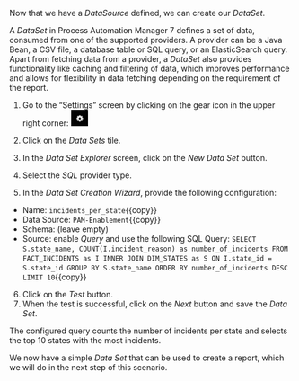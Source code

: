 Now that we have a *DataSource* defined, we can create our *DataSet*.

A *DataSet* in Process Automation Manager 7 defines a set of data, consumed from one of the supported providers. A provider can be a Java Bean, a CSV file, a database table or SQL query, or an ElasticSearch query. Apart from fetching data from a provider, a *DataSet* also provides functionality like caching and filtering of data, which improves performance and allows for flexibility in data fetching depending on the requirement of the report.

1. Go to the “Settings” screen by clicking on the gear icon in the upper right corner: <img src="../../assets/middleware/rhpam-7-workshop/gear-icon.png" width="30" />

2. Click on the *Data Sets* tile.
3. In the *Data Set Explorer* screen, click on the *New Data Set* button.
4. Select the *SQL* provider type.
5. In the *Data Set Creation Wizard*, provide the following configuration:
  * Name: `incidents_per_state`{{copy}}
  * Data Source: `PAM-Enablement`{{copy}}
  * Schema: (leave empty)
  * Source: enable *Query* and use the following SQL Query:
		`SELECT S.state_name, COUNT(I.incident_reason) as number_of_incidents FROM FACT_INCIDENTS as I INNER JOIN DIM_STATES as S ON I.state_id = S.state_id GROUP BY S.state_name ORDER BY number_of_incidents DESC LIMIT 10`{{copy}}
6. Click on the *Test* button.
7. When the test is successful, click on the *Next* button and save the *Data Set*.

The configured query counts the number of incidents per state and selects the top 10 states with the most incidents.

We now have a simple *Data Set* that can be used to create a report, which we will do in the next step of this scenario.
